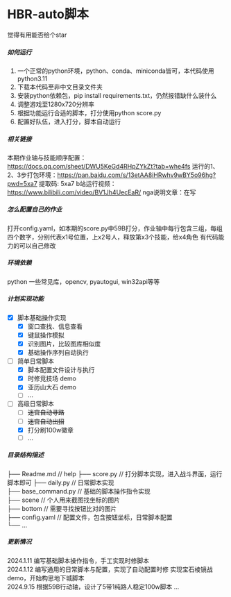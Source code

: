 HBR-auto脚本
===========================
觉得有用能否给个star
##### 如何运行
1. 一个正常的python环境，python、conda、miniconda皆可，本代码使用python3.11
2. 下载本代码至非中文目录文件夹
3. 安装python依赖包，pip install requirements.txt，仍然报错缺什么装什么
4. 调整游戏至1280x720分辨率
5. 根据功能运行合适的脚本，打分使用python score.py
6. 配置好队伍，进入打分，脚本自动运行

##### 相关链接
本期作业轴与技能顺序配置：https://docs.qq.com/sheet/DWU5KeGd4RHpZYkZt?tab=whe4fs
运行的1、2、3步打包环境：https://pan.baidu.com/s/13etAA8iHRwhv9wBY5o96hg?pwd=5xa7 提取码: 5xa7 
b站运行视频：https://www.bilibili.com/video/BV1Jh4UecEaR/
nga说明文章：在写

##### 怎么配置自己的作业
打开config.yaml，如本期的score.py中59B打分，作业轴中每行包含三组，每组四个数字，分别代表x1号位置，上x2号人，释放第x3个技能，给x4角色
有代码能力的可以自己修改

##### 环境依赖
python
一些常见库，opencv, pyautogui, win32api等等

##### 计划实现功能
- [X] 脚本基础操作实现
    - [x] 窗口查找、信息查看
    - [x] 键鼠操作模拟
    - [x] 识别图片，比较图库相似度
    - [x] 基础操作序列自动执行
- [ ] 简单日常脚本
    - [x] 脚本配置文件设计与执行
    - [x] 时修竞技场 demo
    - [x] 亚历山大石 demo
    - [ ] ...
- [ ] 高级日常脚本
    - [ ] ~~迷宫自动寻路~~
    - [ ] ~~迷宫自动出招~~
    - [x] 打分刷100w徽章
    - [ ] ...

##### 目录结构描述
├── Readme.md                   // help
├── score.py                    // 打分脚本实现，进入战斗界面，运行脚本即可
├── daily.py                    // 日常脚本实现  
├── base_command.py             // 基础的脚本操作指令实现  
├── scene                       // 个人用来截图找坐标的图片  
├── bottom                      // 需要寻找按钮比对的图片  
├── config.yaml                 // 配置文件，包含按钮坐标，日常脚本配置  
└── ...  

##### 更新情况
2024.1.11 编写基础脚本操作指令，手工实现时修脚本     
2024.1.12 编写通用的日常脚本与配置，实现了自动配置时修
          实现宝石棱镜战demo，开始构思地下城脚本  
2024.9.15 根据59B行动轴，设计了5带1纯路人稳定100w脚本
...